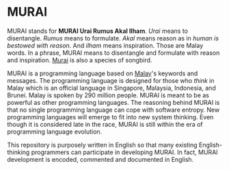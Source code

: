 # MURAI
MURAI stands for **MURAI Urai Rumus Akal Ilham**. *Urai* means to disentangle. *Rumus* means to formulate. *Akal* means reason as in *human is bestowed with reason*. And *ilham* means inspiration. Those are Malay words. In a phrase, MURAI means to disentangle and formulate with reason and inspiration. [Murai](https://en.wikipedia.org/wiki/White-rumped_shama) is also a species of songbird.

MURAI is a programming language based on [Malay](https://en.wikipedia.org/wiki/Malay_language)'s keywords and messages. The programming language is designed for those who *think* in Malay which is an official language in Singapore, Malaysia, Indonesia, and Brunei. Malay is spoken by 290 million people. MURAI is meant to be as powerful as other programming languages. The reasoning behind MURAI is that no single programming language can cope with software entropy. New programming languages will emerge to fit into new system thinking. Even though it is considered late in the race, MURAI is still within the era of programming language evolution.

This repository is purposely written in English so that many existing English-thinking programmers can participate in developing MURAI. In fact, MURAI development is encoded, commented and documented in English.
